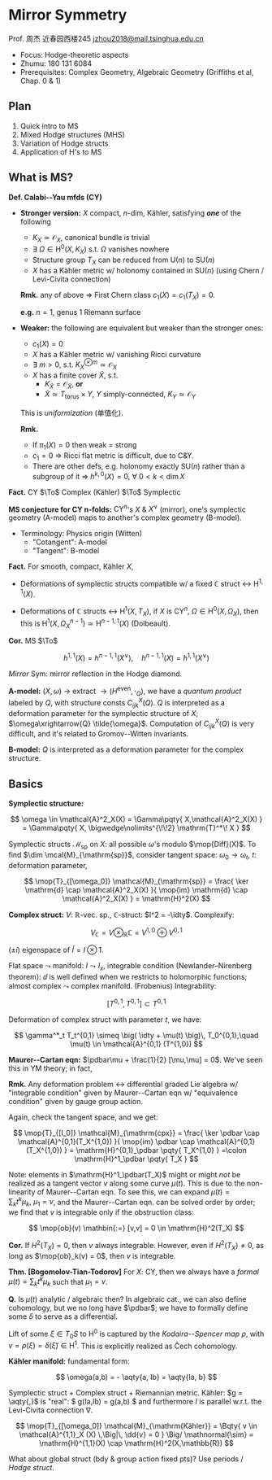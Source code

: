 # Mirror Symmetry

<!-- @import "/assets/mathjax.html" -->
<!-- cSpell:ignore Kähler -->

Prof. 周杰 近春园西楼245 jzhou2018@mail.tsinghua.edu.cn

- Focus: Hodge-theoretic aspects
- Zhumu: 180 131 6084
- Prerequisites: Complex Geometry, Algebraic Geometry (Griffiths et al, Chap. 0 & 1)

## Plan

1. Quick intro to MS
2. Mixed Hodge structures (MHS)
3. Variation of Hodge structs
4. Application of H's to MS

## What is MS?

**Def. Calabi--Yau mfds (CY)**

- **Stronger version:** $X$ compact, $n$-dim, Kähler, satisfying **_one_** of the following

  - $K_X \simeq \mathcal{O}_X$, canonical bundle is trivial
  - $\exists\ \Omega \in \mathrm{H}^0(X,K_X)$ s.t. $\Omega$ vanishes nowhere
  - Structure group $T_X$ can be reduced from $\mathrm{U}(n)$ to $\mathrm{SU}(n)$
  - $X$ has a Kähler metric w/ holonomy contained in $\mathrm{SU}(n)$ (using Chern / Levi-Civita connection)

  **Rmk.** any of above $\Rightarrow$ First Chern class $c_1(X) = c_1(T_X) = 0$.

  **e.g.** $n = 1$, genus 1 Riemann surface

- **Weaker:** the following are equivalent but weaker than the stronger ones:

  - $c_1(X) = 0$
  - $X$ has a Kähler metric w/ vanishing Ricci curvature
  - $\exists\ m > 0$, s.t. $K_X^{\otimes m} \simeq \mathcal{O}_X$
  - $X$ has a finite cover $\tilde{X}$, s.t.
    - $K_{\tilde{X}} = \mathcal{O}_{\tilde{X}}$, **or**
    - $\tilde{X} \simeq T_{\mathrm{torus}} \times Y$, $Y$ simply-connected, $K_Y \simeq \mathcal{O}_Y$

  This is _uniformization_ (单值化).

  **Rmk.**
  - If $\pi_1(X) = 0$ then weak = strong
  - $c_1 = 0\ \Rightarrow$ Ricci flat metric is difficult, due to C&Y.
  - There are other defs, e.g. holonomy exactly $\mathrm{SU}(n)$ rather than a subgroup of it $\Rightarrow\ h^{k,0}(X) = 0,\ \forall\ 0 < k < \dim X$

**Fact.** CY $\To$ Complex (Kähler) $\To$ Symplectic

**MS conjecture for CY n-folds:** $\mathrm{CY}^n$'s $X$ & $X^\vee$ (mirror), one's symplectic geometry (A-model) maps to another's complex geometry (B-model).

- Terminology: Physics origin (Witten)
    - "Cotangent": A-model
    - "Tangent": B-model

**Fact.** For smooth, compact, Kähler $X$,

- Deformations of symplectic structs compatible w/ a fixed $\mathbb{C}$ struct $\leftrightarrow\ \mathrm{H}^{1,1}(X)$.

- Deformations of $\mathbb{C}$ structs $\leftrightarrow\ \mathrm{H}^1(X,T_X)$, if $X$ is $\mathrm{CY}^n$, $\Omega\in\mathrm{H}^0(X,\Omega_X)$, then this is $\mathrm{H}^1(X,\Omega_X^{n-1}) \simeq \mathrm{H}^{n-1,1}(X)$ (Dolbeault).

**Cor.** MS $\To$

$$
  h^{1,1}(X) = h^{n-1,1}(X^\vee),\quad
  h^{n-1,1}(X) = h^{1,1}(X^\vee)
$$

_Mirror_ Sym: mirror reflection in the Hodge diamond.

**A-model:** $(X,\omega)$ $\to$ extract $\to (H^{\mathrm{even}},\cdot_Q)$, we have a _quantum product_ labeled by $Q$, with structure consts $C_{ijk}^X(Q)$. $Q$ is interpreted as a deformation parameter for the symplectic structure of $X$; $\omega\xrightarrow{Q} \tilde{\omega}$. Computation of $C_{ijk}^X(Q)$ is very difficult, and it's related to Gromov--Witten invariants.

**B-model:** $Q$ is interpreted as a deformation parameter for the complex structure.

## Basics

**Symplectic structure:**

$$
  \omega
  \in \mathcal{A}^2_X(X)
  = \Gamma\pqty{
      X,\mathcal{A}^2_X(X)
    }
  = \Gamma\pqty{
      X,
      \bigwedge\nolimits^{\!\!2}
      \mathrm{T}^*\! X
    }
$$

Symplectic structs $\mathcal{M}_{\mathrm{sp}}$ on $X$: all possible $\omega$'s modulo $\mop{Diff}(X)$. To find $\dim \mcal{M}_{\mathrm{sp}}$, consider tangent space: $\omega_0\to\omega_t$, $t$: deformation parameter,

$$
  \mop{T}_{[\omega_0]}
    \mathcal{M}_{\mathrm{sp}}
  = \frac{
      \ker \mathrm{d}
      \cap
      \mathcal{A}^2_X(X)
    }{
      \mop{im} \mathrm{d}
      \cap
      \mathcal{A}^2_X(X)
    }
  = \mathrm{H}^2(X)
$$

**Complex struct:** $V\colon\ \mathbb{R}$-vec. sp., $\mathbb{C}$-struct: $I^2 = -\idty$. Complexify:

$$
  V_{\mathbb{C}}
  = V\otimes_{\mathbb{R}} \mathbb{C}
  = V^{1,0}\oplus V^{0,1}
$$

$(\pm i)$ eigenspace of $\tilde{I} = I\otimes 1$.

Flat space $\leadsto$ manifold: $I\leadsto I_x$, integrable condition (Newlander–Nirenberg theorem): $\dd{}$ is well defined when we restricts to holomorphic functions; almost complex $\leadsto$ complex manifold. (Frobenius) Integrability:

$$
  [T^{0,1}, T^{0,1}] \subset T^{0,1}
$$

Deformation of complex struct with parameter $t$, we have:

$$
  \gamma^*_t T_t^{0,1}
  \simeq
    \big(
      \idty + \mu(t)
    \big)\, T_0^{0,1},\quad
  \mu(t) \in \mathcal{A}^{0,1} (T^{1,0})
$$

**Maurer--Cartan eqn:** $\pdbar\mu + \frac{1}{2} [\mu,\mu] = 0$. We've seen this in YM theory; in fact,

**Rmk.** Any deformation problem $\leftrightarrow$ differential graded Lie algebra w/ "integrable condition" given by Maurer--Cartan eqn w/ "equivalence condition" given by gauge group action.

Again, check the tangent space, and we get:

$$
  \mop{T}_{[I_0]}
    \mathcal{M}_{\mathrm{cpx}}
  = \frac{
      \ker \pdbar
      \cap
      \mathcal{A}^{0,1}(T_X^{1,0})
    }{
      \mop{im} \pdbar
      \cap
      \mathcal{A}^{0,1}(T_X^{1,0})
    }
  = \mathrm{H}^{0,1}_\pdbar \pqty{
      T_X^{1,0}
    }
  =\colon \mathrm{H}^1_\pdbar \pqty{
      T_X
    }
$$

Note: elements in $\mathrm{H}^1_\pdbar(T_X)$ might or might _not_ be realized as a tangent vector $v$ along some curve $\mu(t)$. This is due to the non-linearity of Maurer--Cartan eqn. To see this, we can expand $\mu(t) = \sum_k t^k \mu_k,\ \mu_1 = v$, and the Maurer--Cartan eqn. can be solved order by order; we find that $v$ is integrable only if the obstruction class:

$$
  \mop{ob}(v)
  \mathbin{:=}
  [v,v] = 0 \in \mathrm{H}^2(T_X)
$$

**Cor.** If $H^2(T_X) = 0$, then $v$ always integrable. However, even if $H^2(T_X) \ne 0$, as long as $\mop{ob}_k(v) = 0$, then $v$ is integrable.

**Thm. [Bogomolov-Tian-Todorov]** For $X$: CY, then we always have a _formal_ $\mu(t) = \sum_k t^k \mu_k$ such that $\mu_1 = v$.

**Q.** Is $\mu(t)$ analytic / algebraic then? In algebraic cat., we can also define cohomology, but we no long have $\pdbar$; we have to formally define some $\delta$ to serve as a differential.

Lift of some $\xi \in T_0 S$ to $\mathrm{H}^0$ is captured by the _Kodaira--Spencer map_ $\rho$, with $v = \rho(\xi) = \delta(\tilde{\xi}) \in \mathrm{H}^1$. This is explicitly realized as Čech cohomology.

**Kähler manifold:** fundamental form:

$$
  \omega(a,b)
  = - \aqty{a, Ib}
  = \aqty{Ia, b}
$$

Symplectic struct + Complex struct + Riemannian metric. Kähler: $g = \aqty{,}$ is "real": $
    g(Ia,Ib) = g(a,b)
  $ and furthermore $I$ is parallel w.r.t. the Levi-Civita connection $\nabla$.

$$
  \mop{T}_{[\omega_0]}
    \mathcal{M}_{\mathrm{Kähler}}
  = \Bqty{
      v \in \mathcal{A}^{1,1}_X (X)
      \,\Big|\,
      \dd{v} = 0
    } \Big/ \mathnormal{\sim}
  = \mathrm{H}^{1,1}(X)
    \cap \mathrm{H}^2(X,\mathbb{R})
$$

What about global struct (bdy & group action fixed pts)? Use periods / _Hodge struct_.

